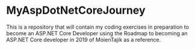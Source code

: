 # MyAspDotNetCoreJourney
This is a repository that will contain my coding exercises in preparation to become an ASP.NET Core Developer using the Roadmap to becoming an ASP.NET Core developer in 2019 of MoienTajik as a reference.
